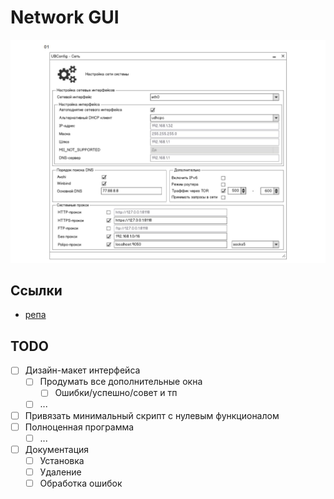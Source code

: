 # Network GUI

![Референс](ubl-settings-network_page_1.jpg)

## Ссылки

- [репа](https://gitea.ublinux.ru/Artwork_Applications/design-ubl-settings-apps/src/branch/master/ubl-settings-network)

## TODO
- [ ] Дизайн-макет интерфейса
    - [ ] Продумать все дополнительные окна
        - [ ] Ошибки/успешно/совет и тп
    - [ ] ...
- [ ] Привязать минимальный скрипт с нулевым функционалом
- [ ] Полноценная программа
    - [ ] ...
- [ ] Документация
    - [ ] Установка
    - [ ] Удаление
    - [ ] Обработка ошибок
